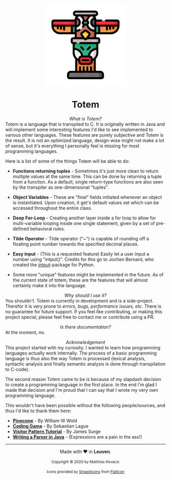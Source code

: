 <dl>
    <div align="center">
        <img src="totem-256.png" alt="Totem Logo">
        <h1>Totem</h1>
    </div>
</dl>
<div align="center">
	<em>What is Totem?</em>
</div>
<div>
Totem is a language that is transpiled to C. It is originally written in Java and will implement some interesting features I'd like to see implemented to various other languages. These features are purely subjective and Totem is the result. It is not an optimized language, design-wise might not make a lot of sense, but it's everything I personally feel is missing for most programming languages.

Here is a list of some of the things Totem will be able to do:

 - **Functions returning tuples** - Sometimes it's just more clean to return multiple values at the same time. This can be done by returning a tuple from a function. As a default, single return-type functions are also seen by the transpiler as one-dimensional "tuples". 
 
 - **Object Variables** - These are "final" fields initiated whenever an object is instantiated. Upon creation, it get's default values set which can be accessed throughout the entire class.
 
 - **Deep For-Loop** - Creating another layer inside a for loop to allow for multi-variable looping inside one single statement, given by a set of pre-defined behavioral rules.
 
 - **Tilde Operator** - Tilde operator ("~") is capable of rounding off a floating point number towards the specified decimal places.

 - **Easy input** - (This is a requested feature) Easily let a user input a number using "intput()". Credits for this go to Jochen Bernard, who created the [intput](https://github.com/PolyRocketMatt/intput)-package for Python.
 
 - Some more "unique" features might be implemented in the future. As of the current state of totem, these are the features that will almost certainly make it into the language.

</div>
<p></p>
<div align="center">
	<em>Why should I use it?</em>
</div>
<div>
You shouldn't. Totem is currently in development and is a side-project. Therefor it is very prone to <em>errors, bugs, performance issues, etc</em>. There is no guarantee for future support. If you feel like contributing, or making this project special, please feel free to contact me or contribute using a PR. 
</div>
<p></p>
<div align="center">
	<em>Is there documentation?</em>
</div>
<div>
At the moment, no.
</div>
<p></p>
<div align="center">
	<em>Acknowledgement</em>
</div>
<div>
This project started with my curiosity. I wanted to learn how programming languages actually work internally. The process of a basic programming language is thus also the way Totem is processed (lexical analysis, syntactic analysis and finally semantic analysis is done through transpilation to C-code).

The second reason Totem came to be is because of my slapdash decision to create a programming language in the first place. In the end I'm glad I made that decision and I'm proud that I can say that I wrote my very own programming language.

This wouldn't have been possible without the following people/sources, and thus I'd like to thank them here:

-   **[Pinecone](https://www.freecodecamp.org/news/the-programming-language-pipeline-91d3f449c919/)**  - By William W Wold
-   **[Coding Game](https://www.youtube.com/watch?v=dY6jR52fFWo&t=150s)**  - By Sebastian Lague
-   **[Visitor Pattern Tutorial](https://dzone.com/articles/design-patterns-visitor)**  - By James Surge
-   **[Writing a Parser in Java](http://cogitolearning.co.uk/2013/03/writing-a-parser-in-java-introduction/)**  - (Expressions are a pain in the ass!)
</div>
<p></p>

---

<dl>
    <div>
        <p align="center">
            Made with ❤ in <b>Leuven</b>.
        </p>
        <p align="center">
            <small>Copyright © 2020 by Matthias Kovacic</small>
        </p>
        <p align="center">
            <small>Icons provided by <a href="https://www.flaticon.com/authors/smashicons">Smashicons</a> from <a href="https://www.flaticon.com/">Flaticon</a></small>
        </p>
    </div>
</dl>